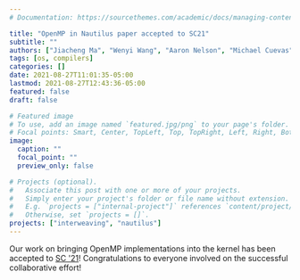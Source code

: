```yaml
---
# Documentation: https://sourcethemes.com/academic/docs/managing-content/

title: "OpenMP in Nautilus paper accepted to SC21"
subtitle: ""
authors: ["Jiacheng Ma", "Wenyi Wang", "Aaron Nelson", "Michael Cuevas", "Brian Homerding", "Conghao Liu", "Zhen Huang", "Simone Campanoni", admin, "Peter Dinda"]
tags: [os, compilers]
categories: []
date: 2021-08-27T11:01:35-05:00
lastmod: 2021-08-27T12:43:36-05:00
featured: false
draft: false

# Featured image
# To use, add an image named `featured.jpg/png` to your page's folder.
# Focal points: Smart, Center, TopLeft, Top, TopRight, Left, Right, BottomLeft, Bottom, BottomRight.
image:
  caption: ""
  focal_point: ""
  preview_only: false

# Projects (optional).
#   Associate this post with one or more of your projects.
#   Simply enter your project's folder or file name without extension.
#   E.g. `projects = ["internal-project"]` references `content/project/deep-learning/index.md`.
#   Otherwise, set `projects = []`.
projects: ["interweaving", "nautilus"]
---
```


Our work on bringing OpenMP implementations into the kernel has been accepted to [SC '21](https://sc21.supercomputing.org/)!
Congratulations to everyone involved on the successful collaborative effort!
